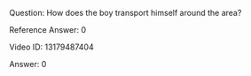 Question: How does the boy transport himself around the area?

Reference Answer: 0

Video ID: 13179487404

Answer: 0

